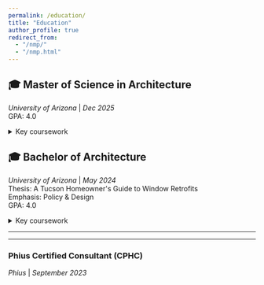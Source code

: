```yaml
---
permalink: /education/
title: "Education"
author_profile: true
redirect_from: 
  - "/nmp/"
  - "/nmp.html"
---
```


:mortar_board: Master of Science in Architecture
---
*University of Arizona* | *Dec 2025*
<br/>
GPA: 4.0
<br/>
<details>
  <summary>Key coursework</summary>
* SBE 580 Research Methods
  <br/>
  * HDFS 536 Introductory Graduate Statistics
  <br/>
  * SOC 500A Sociological Theory
  <br/>
  * INFO 578 Science Information & Its Presentation
  <br/>
  * ARC 561M Energy Efficient Design
  <br/>
  * ARC 561N Energy Auditing & Modeling
</details>

:mortar_board: Bachelor of Architecture
---
*University of Arizona* | *May 2024*
<br/>
Thesis: A Tucson Homeowner's Guide to Window Retrofits
<br/>
Emphasis: Policy & Design
<br/>
GPA: 4.0
<br/>
<details>
  <summary>Key coursework</summary>
  * ARC 410F Solar Decathlon Design Studio
  <br/>
  * ARC 471N Arid Region Urbanism
  <br/>
  * ARC 496B Climate Positive Detailing & Design
  <br/>
  * ARC 410F Design Build Studio
</details>

***
***

### Phius Certified Consultant (CPHC)
*Phius* | *September 2023*
